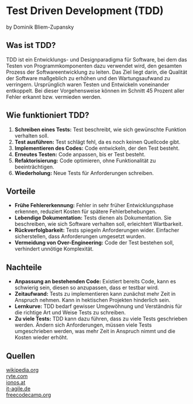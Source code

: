 # Test Driven Development (TDD)
by Dominik Bliem-Zupansky

## Was ist TDD?
TDD ist ein Entwicklungs- und Designparadigma für Software, bei dem das Testen von Programmkomponenten dazu verwendet wird, den gesamten Prozess der Softwareentwicklung zu leiten. Das Ziel liegt darin, die Qualität der Software maßgeblich zu erhöhen und den Wartungsaufwand zu verringern. Ursprünglich waren Testen und Entwickeln voneinander entkoppelt. Bei dieser Vorgehensweise können im Schnitt 45 Prozent aller Fehler erkannt bzw. vermieden werden.

## Wie funktioniert TDD?
1. **Schreiben eines Tests:** Test beschreibt, wie sich gewünschte Funktion verhalten soll.
2.	**Test ausführen:** Test schlägt fehl, da es noch keinen Quellcode gibt.
3.	**Implementieren des Codes:** Code entwickeln, der den Test besteht.
4.	**Erneutes Testen:** Code anpassen, bis er Test besteht.
5.	**Refaktorisierung:** Code optimieren, ohne Funktionalität zu beeinträchtigen.
6.	**Wiederholung:** Neue Tests für Anforderungen schreiben.

## Vorteile
- **Frühe Fehlererkennung:** Fehler in sehr früher Entwicklungsphase erkennen, reduziert Kosten für spätere Fehlerbehebungen.
- **Lebendige Dokumentation:** Tests dienen als Dokumentation. Sie beschreiben, wie sich Software verhalten soll, erleichtert Wartbarkeit.
- **Rückverfolgbarkeit:** Tests spiegeln Anforderungen wider. Einfacher sicherstellen, dass Anforderungen umgesetzt wurden.
- **Vermeidung von Over-Engineering:** Code der Test bestehen soll, verhindert unnötige Komplexität.

## Nachteile
- **Anpassung an bestehenden Code:** Existiert bereits Code, kann es schwierig sein, diesen so anzupassen, dass er testbar wird.
- **Zeitaufwand:** Tests zu implementieren kann zunächst mehr Zeit in Anspruch nehmen. Kann in hektischen Projekten hinderlich sein.
- **Lernkurve:** TDD bedarf gewisser Umgewöhnung und Verständnis für die richtige Art und Weise Tests zu schreiben.
- **Zu viele Tests:** TDD kann dazu führen, dass zu viele Tests geschrieben werden. Ändern sich Anforderungen, müssen viele Tests umgeschrieben werden, was mehr Zeit in Anspruch nimmt und die Kosten wieder erhöht.

## Quellen
[wikipedia.org](https://de.wikipedia.org/w/index.php?title=Testgetriebene_Entwicklung&oldid=235708551)\
[ryte.com](https://de.ryte.com/wiki/Test_Driven_Development)\
[ionos.at](https://www.ionos.at/digitalguide/websites/web-entwicklung/was-ist-test-driven-development/)\
[it-agile.de](https://www.it-agile.de/agiles-wissen/agile-entwicklung/was-ist-testgetriebene-entwicklung/)\
[freecodecamp.org](https://www.freecodecamp.org/news/learning-to-test-with-python-997ace2d8abe/)

